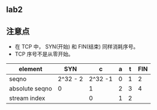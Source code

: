 ## lab2

## 注意点

* 在 TCP 中， SYN(开始) 和 FIN(结束) 同样消耗序号。
* TCP 序号不是从零开始。

|  element   | SYN  | c|a  |t |FIN|
|  ----  | ----  |--- | ---|---  | ---|
| seqno  | 2^32 - 2 | 2^32 -1  | 0 | 1 | 2|
| absolute seqno  | 0 | 1| 2|3|4|
| stream index  |  | 0 | 1| 2| | 
